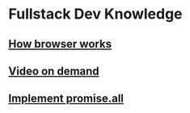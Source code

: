 # Fullstack Dev Knowledge
## [How browser works](./how-browser-works.md)
## [Video on demand](./video-on-demand.md)
## [Implement promise.all](./implement-promise-all.md)
